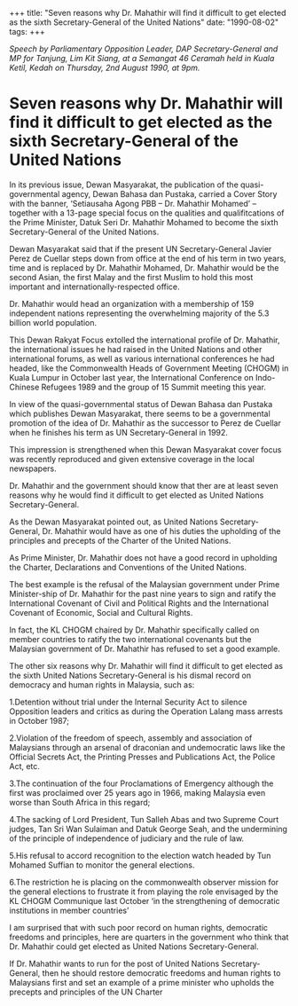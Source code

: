 +++ 
title: "Seven reasons why Dr. Mahathir will find it difficult to get elected as the sixth Secretary-General of the United Nations"
date: "1990-08-02"
tags:
+++

_Speech by Parliamentary Opposition Leader, DAP Secretary-General and MP for Tanjung, Lim Kit Siang, at a Semangat 46 Ceramah held in Kuala Ketil, Kedah on Thursday, 2nd August 1990, at 9pm._

# Seven reasons why Dr. Mahathir will find it difficult to get elected as the sixth Secretary-General of the United Nations

In its previous issue, Dewan Masyarakat, the publication of the quasi-governmental agency, Dewan Bahasa dan Pustaka, carried a Cover Story with the banner, ‘Setiausaha Agong PBB – Dr. Mahathir Mohamed’ – together with a 13-page special focus on the qualities and qualifitcations of the Prime Minister, Datuk Seri Dr. Mahathir Mohamed to become the sixth Secretary-General of the United Nations.</u>

Dewan Masyarakat said that if the present UN Secretary-General Javier Perez de Cuellar 
steps down from office at the end of his term in two years, time and is replaced by 
Dr. Mahathir Mohamed, Dr. Mahathir would be the second Asian, the first Malay 
and the first Muslim to hold this most important and internationally-respected office.

Dr. Mahathir would head an organization with a membership of 159 independent nations 
representing the overwhelming majority of the 5.3 billion world population.

This Dewan Rakyat Focus extolled the international profile of Dr. Mahathir, the 
international issues he had raised in the United Nations and other international forums, 
as well as various international conferences he had headed, like the Commonwealth Heads 
of Government Meeting (CHOGM) in Kuala Lumpur in October last year, the International Conference on Indo-Chinese Refugees 1989 and the group of 15 Summit meeting this year.

In view of the quasi-governmental status of Dewan Bahasa dan Pustaka which publishes 
Dewan Masyarakat, there seems to be a governmental promotion of the idea of 
Dr. Mahathir as the successor to Perez de Cuellar when he finishes his term as 
UN Secretary-General in 1992.

This impression is strengthened when this Dewan Masyarakat cover focus was recently 
reproduced and given extensive coverage in the local newspapers.

Dr. Mahathir and the government should know that ther are at least seven reasons why 
he would find it difficult to get elected as United Nations Secretary-General.

As the Dewan Masyarakat pointed out, as United Nations Secretary-General, 
Dr. Mahathir would have as one of his duties the upholding of the principles and 
precepts of the Charter of the United Nations.

As Prime Minister, Dr. Mahathir does not have a good record in upholding the Charter, 
Declarations and Conventions of the United Nations.

The best example is the refusal of the Malaysian government  under Prime Minister-ship of 
Dr. Mahathir for the past nine years to sign and ratify the International Covenant of Civil 
and Political Rights and the International Covenant of Economic, Social and Cultural Rights.

In fact, the KL CHOGM chaired by Dr. Mahathir specifically called on member countries 
to ratify the two international covenants but the Malaysian government of Dr. Mahathir 
has refused to set a good example.

The other six reasons why Dr. Mahathir will find it difficult to get elected as the sixth 
United Nations Secretary-General is his dismal record on democracy and human rights 
in Malaysia, such as:

1.Detention without trial under the Internal Security Act to silence Opposition leaders 
and critics as during the Operation Lalang mass arrests in October 1987;

2.Violation of the freedom of speech, assembly and association of Malaysians through 
an arsenal of draconian and undemocratic laws like the Official Secrets Act, the Printing Presses 
and Publications Act, the Police Act, etc.

3.The continuation of the four Proclamations of Emergency although the first was proclaimed 
over 25 years ago in 1966, making Malaysia even worse than South Africa in this regard;

4.The sacking of Lord President, Tun Salleh Abas and two Supreme Court judges, Tan Sri Wan Sulaiman and Datuk George Seah, and the undermining of the principle of independence 
of judiciary and the rule of law.

5.His refusal to accord recognition to the election watch headed by Tun Mohamed Suffian 
to monitor the general elections.

6.The restriction he is placing on the commonwealth observer mission for the general 
elections to frustrate it from playing the role envisaged by the KL CHOGM Communique 
last October ‘in the strengthening of democratic institutions in member countries’

I am surprised that with such poor record on human rights, democratic freedoms and principles, 
here are quarters in the government who think that Dr. Mahathir could get elected as 
United Nations Secretary-General.

If Dr. Mahathir wants to run for the post of United Nations Secretary-General, then he 
should restore democratic freedoms and human rights to Malaysians first and set an 
example of a prime minister who upholds the precepts and principles of the UN Charter
 
